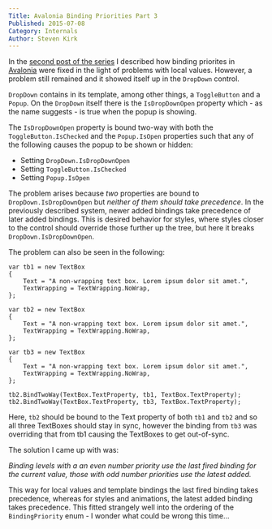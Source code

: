 ```yaml
---
Title: Avalonia Binding Priorities Part 3
Published: 2015-07-08
Category: Internals
Author: Steven Kirk
---
```


In the [second post of the series](/blog/2015-07-08-avalonia-binding-priorities-part-2)
I described how binding priorites in [Avalonia](https://github.com/grokys/Avalonia/)
were fixed in the light of problems with local values. However, a problem still
remained and it showed itself up in the `DropDown` control.

`DropDown` contains in its template, among other things, a `ToggleButton` and
a `Popup`. On the `DropDown` itself there is the `IsDropDownOpen` property
which - as the name suggests - is true when the popup is showing.

The `IsDropDownOpen` property is bound two-way with both the
`ToggleButton.IsChecked` and the `Popup.IsOpen` properties such that any of
the following causes the popup to be shown or hidden:

- Setting `DropDown.IsDropDownOpen`
- Setting `ToggleButton.IsChecked`
- Setting `Popup.IsOpen`

The problem arises because *two* properties are bound to `DropDown.IsDropDownOpen`
but *neither of them should take precedence*. In the previously described
system, newer added bindings take precedence of later added bindings. This is
desired behavior for styles, where styles closer to the control should override
those further up the tree, but here it breaks `DropDown.IsDropDownOpen`.

The problem can also be seen in the following:

```charp
var tb1 = new TextBox
{
    Text = "A non-wrapping text box. Lorem ipsum dolor sit amet.",
    TextWrapping = TextWrapping.NoWrap,
};

var tb2 = new TextBox
{
    Text = "A non-wrapping text box. Lorem ipsum dolor sit amet.",
    TextWrapping = TextWrapping.NoWrap,
};

var tb3 = new TextBox
{
    Text = "A non-wrapping text box. Lorem ipsum dolor sit amet.",
    TextWrapping = TextWrapping.NoWrap,
};

tb2.BindTwoWay(TextBox.TextProperty, tb1, TextBox.TextProperty);
tb2.BindTwoWay(TextBox.TextProperty, tb3, TextBox.TextProperty);
```

Here, `tb2` should be bound to the Text property of both `tb1` and `tb2` and so
all three TextBoxes should stay in sync, however the binding from `tb3` was
overriding that from tb1 causing the TextBoxes to get out-of-sync.

The solution I came up with was:

*Binding levels with a an even number priority use the last fired binding
for the current value, those with odd number priorities use the latest
added.*

This way for local values and template bindings the last fired binding takes
precedence, whereas for styles and animations, the latest added binding takes
precedence. This fitted strangely well into the ordering of the
`BindingPriority` enum - I wonder what could be wrong this time...
